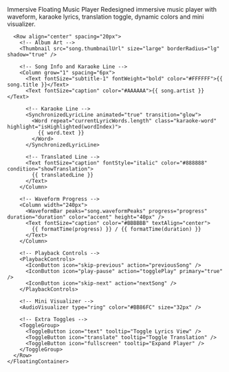 <?xml version="1.0" encoding="UTF-8"?>
<UIComponent id="floating_player_v2">
  <Name>Immersive Floating Music Player</Name>
  <Description>
    Redesigned immersive music player with waveform, karaoke lyrics, translation toggle, dynamic colors and mini visualizer.
  </Description>

  <Design>
    <FloatingContainer
      position="bottom"
      width="100%"
      elevation="3"
      padding="16px 24px"
      borderRadius="top"
      backgroundGradient="linear-gradient(to right, #2c003e, #000000)">

      <Row align="center" spacing="20px">
        <!-- Album Art -->
        <Thumbnail src="song.thumbnailUrl" size="large" borderRadius="lg" shadow="true" />

        <!-- Song Info and Karaoke Line -->
        <Column grow="1" spacing="6px">
          <Text fontSize="subtitle-1" fontWeight="bold" color="#FFFFFF">{{ song.title }}</Text>
          <Text fontSize="caption" color="#AAAAAA">{{ song.artist }}</Text>
          
          <!-- Karaoke Line -->
          <SynchronizedLyricLine animated="true" transition="glow">
            <Word repeat="currentLyricWords.length" class="karaoke-word" highlight="isHighlighted(wordIndex)">
              {{ word.text }}
            </Word>
          </SynchronizedLyricLine>

          <!-- Translated Line -->
          <Text fontSize="caption" fontStyle="italic" color="#888888" condition="showTranslation">
            {{ translatedLine }}
          </Text>
        </Column>

        <!-- Waveform Progress -->
        <Column width="240px">
          <WaveformBar peaks="song.waveformPeaks" progress="progress" duration="duration" color="accent" height="40px" />
          <Text fontSize="caption" color="#BBBBBB" textAlign="center">
            {{ formatTime(progress) }} / {{ formatTime(duration) }}
          </Text>
        </Column>

        <!-- Playback Controls -->
        <PlaybackControls>
          <IconButton icon="skip-previous" action="previousSong" />
          <IconButton icon="play-pause" action="togglePlay" primary="true" />
          <IconButton icon="skip-next" action="nextSong" />
        </PlaybackControls>

        <!-- Mini Visualizer -->
        <AudioVisualizer type="ring" color="#BB86FC" size="32px" />

        <!-- Extra Toggles -->
        <ToggleGroup>
          <ToggleButton icon="text" tooltip="Toggle Lyrics View" />
          <ToggleButton icon="translate" tooltip="Toggle Translation" />
          <ToggleButton icon="fullscreen" tooltip="Expand Player" />
        </ToggleGroup>
      </Row>
    </FloatingContainer>
  </Design>
</UIComponent>
